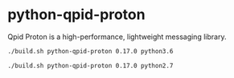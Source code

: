 
python-qpid-proton
==================

Qpid Proton is a high-performance, lightweight messaging library.


```bash
./build.sh python-qpid-proton 0.17.0 python3.6

./build.sh python-qpid-proton 0.17.0 python2.7
```
